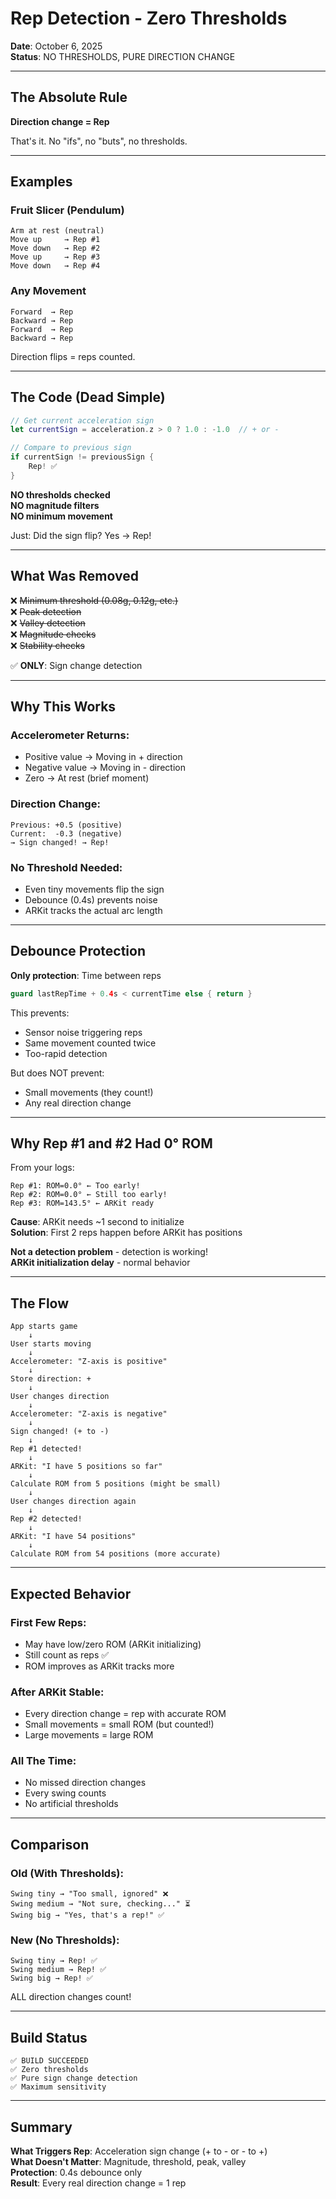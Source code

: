 # Rep Detection - Zero Thresholds

**Date**: October 6, 2025  
**Status**: NO THRESHOLDS, PURE DIRECTION CHANGE

---

## The Absolute Rule

**Direction change = Rep**

That's it. No "ifs", no "buts", no thresholds.

---

## Examples

### Fruit Slicer (Pendulum)
```
Arm at rest (neutral)
Move up     → Rep #1
Move down   → Rep #2
Move up     → Rep #3
Move down   → Rep #4
```

### Any Movement
```
Forward  → Rep
Backward → Rep
Forward  → Rep
Backward → Rep
```

Direction flips = reps counted.

---

## The Code (Dead Simple)

```swift
// Get current acceleration sign
let currentSign = acceleration.z > 0 ? 1.0 : -1.0  // + or -

// Compare to previous sign
if currentSign != previousSign {
    Rep! ✅
}
```

**NO thresholds checked**  
**NO magnitude filters**  
**NO minimum movement**  

Just: Did the sign flip? Yes → Rep!

---

## What Was Removed

❌ ~~Minimum threshold (0.08g, 0.12g, etc.)~~  
❌ ~~Peak detection~~  
❌ ~~Valley detection~~  
❌ ~~Magnitude checks~~  
❌ ~~Stability checks~~  

✅ **ONLY**: Sign change detection

---

## Why This Works

### Accelerometer Returns:
- Positive value → Moving in + direction
- Negative value → Moving in - direction
- Zero → At rest (brief moment)

### Direction Change:
```
Previous: +0.5 (positive)
Current:  -0.3 (negative)
→ Sign changed! → Rep!
```

### No Threshold Needed:
- Even tiny movements flip the sign
- Debounce (0.4s) prevents noise
- ARKit tracks the actual arc length

---

## Debounce Protection

**Only protection**: Time between reps

```swift
guard lastRepTime + 0.4s < currentTime else { return }
```

This prevents:
- Sensor noise triggering reps
- Same movement counted twice
- Too-rapid detection

But does NOT prevent:
- Small movements (they count!)
- Any real direction change

---

## Why Rep #1 and #2 Had 0° ROM

From your logs:
```
Rep #1: ROM=0.0° ← Too early!
Rep #2: ROM=0.0° ← Still too early!
Rep #3: ROM=143.5° ← ARKit ready
```

**Cause**: ARKit needs ~1 second to initialize  
**Solution**: First 2 reps happen before ARKit has positions

**Not a detection problem** - detection is working!  
**ARKit initialization delay** - normal behavior

---

## The Flow

```
App starts game
    ↓
User starts moving
    ↓
Accelerometer: "Z-axis is positive"
    ↓
Store direction: +
    ↓
User changes direction
    ↓
Accelerometer: "Z-axis is negative"
    ↓
Sign changed! (+ to -)
    ↓
Rep #1 detected!
    ↓
ARKit: "I have 5 positions so far"
    ↓
Calculate ROM from 5 positions (might be small)
    ↓
User changes direction again
    ↓
Rep #2 detected!
    ↓
ARKit: "I have 54 positions"
    ↓
Calculate ROM from 54 positions (more accurate)
```

---

## Expected Behavior

### First Few Reps:
- May have low/zero ROM (ARKit initializing)
- Still count as reps ✅
- ROM improves as ARKit tracks more

### After ARKit Stable:
- Every direction change = rep with accurate ROM
- Small movements = small ROM (but counted!)
- Large movements = large ROM

### All The Time:
- No missed direction changes
- Every swing counts
- No artificial thresholds

---

## Comparison

### Old (With Thresholds):
```
Swing tiny → "Too small, ignored" ❌
Swing medium → "Not sure, checking..." ⏳
Swing big → "Yes, that's a rep!" ✅
```

### New (No Thresholds):
```
Swing tiny → Rep! ✅
Swing medium → Rep! ✅
Swing big → Rep! ✅
```

ALL direction changes count!

---

## Build Status

```
✅ BUILD SUCCEEDED
✅ Zero thresholds
✅ Pure sign change detection
✅ Maximum sensitivity
```

---

## Summary

**What Triggers Rep**: Acceleration sign change (+ to - or - to +)  
**What Doesn't Matter**: Magnitude, threshold, peak, valley  
**Protection**: 0.4s debounce only  
**Result**: Every real direction change = 1 rep

